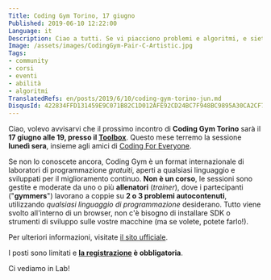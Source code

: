 ```yaml
---
Title: Coding Gym Torino, 17 giugno
Published: 2019-06-10 12:22:00
Language: it
Description: Ciao a tutti. Se vi piacciono problemi e algoritmi, e siete interessati ad allenare le vostre abilit&agrave; di programmazione e problem solving, vorrei invitarvi al prossimo incontro di Coding Gym Torino, il 17 giugno, alle 19, presso il Toolbox. Questo mese terremo la sessione lunedì sera.
Image: /assets/images/CodingGym-Pair-C-Artistic.jpg
Tags:
- community
- corsi
- eventi
- abilità
- algoritmi
TranslatedRefs: en/posts/2019/6/10/coding-gym-torino-jun.md
DisqusId: 422834FFD131459E9C071B82C1D012AFE92CD24BC7F948BC9895A30CA2CF7779
---
```

Ciao, volevo avvisarvi che il prossimo incontro di **Coding Gym Torino** sar&agrave; il **17 giugno alle 19, presso il <a href="http://www.toolboxoffice.it/" target="_blank">Toolbox</a>**. Questo mese terremo la sessione **luned&igrave; sera**, insieme agli amici di <a href="https://www.toolboxoffice.it/eventi/coding-for-everyone-2019-06-10/" target="_blank">Coding For Everyone</a>.

Se non lo conoscete ancora, Coding Gym &egrave; un format internazionale di laboratori di programmazione *gratuiti*, aperti a qualsiasi linguaggio e sviluppati per il miglioramento continuo. **Non &egrave; un corso**, le sessioni sono gestite e moderate da uno o pi&ugrave; **allenatori** (*trainer*), dove i partecipanti ("**gymmers**") lavorano a coppie su **2 o 3 problemi autocontenuti**, utilizzando *qualsiasi linguaggio di programmazione* desiderano. Tutto viene svolto all'interno di un browser, non c'&egrave; bisogno di installare SDK o strumenti di sviluppo sulle vostre macchine (ma se volete, potete farlo!).

Per ulteriori informazioni, visitate <a href="https://coding-gym.org/" target="_blank">il sito ufficiale</a>.

I posti sono limitati e **<a href="https://coding-gym-to0619.eventbrite.it/" target="_blank">la registrazione</a> &egrave; obbligatoria**.

Ci vediamo in Lab!